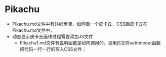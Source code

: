 # Pikachu
- Pikachu.md文件中有详细步骤，如何画一个皮卡丘，CSS画皮卡丘在Pikachu.md文件中，
- 动态显示皮卡丘画作过程需要添加JS文件
  -   Pikachu1.md文件有说明函数是如何调用的，调用jS文件settimeout函数把代码一行一行的写入CSS文件；
  
